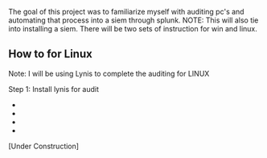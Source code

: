 The goal of this project was to familiarize myself with auditing pc's and automating that process into a siem through splunk.
NOTE: This will also tie into installing a siem.
There will be two sets of instruction for win and linux.


How to for Linux
--
Note: I will be using Lynis to complete the auditing for LINUX


Step 1: Install lynis for audit 

- 
- 
- 
- 



[Under Construction]
